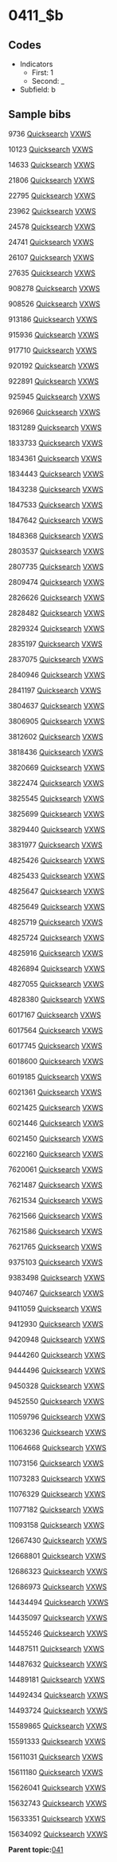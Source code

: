 # 0411\_$b

## Codes

-   Indicators
    -   First: 1
    -   Second: \_
-   Subfield: b

## Sample bibs

9736 [Quicksearch](https://search.library.yale.edu/catalog/9736) [VXWS](http://prodorbis.library.yale.edu:7014/vxws/GetHoldingsService?bibId=9736)

10123 [Quicksearch](https://search.library.yale.edu/catalog/10123) [VXWS](http://prodorbis.library.yale.edu:7014/vxws/GetHoldingsService?bibId=10123)

14633 [Quicksearch](https://search.library.yale.edu/catalog/14633) [VXWS](http://prodorbis.library.yale.edu:7014/vxws/GetHoldingsService?bibId=14633)

21806 [Quicksearch](https://search.library.yale.edu/catalog/21806) [VXWS](http://prodorbis.library.yale.edu:7014/vxws/GetHoldingsService?bibId=21806)

22795 [Quicksearch](https://search.library.yale.edu/catalog/22795) [VXWS](http://prodorbis.library.yale.edu:7014/vxws/GetHoldingsService?bibId=22795)

23962 [Quicksearch](https://search.library.yale.edu/catalog/23962) [VXWS](http://prodorbis.library.yale.edu:7014/vxws/GetHoldingsService?bibId=23962)

24578 [Quicksearch](https://search.library.yale.edu/catalog/24578) [VXWS](http://prodorbis.library.yale.edu:7014/vxws/GetHoldingsService?bibId=24578)

24741 [Quicksearch](https://search.library.yale.edu/catalog/24741) [VXWS](http://prodorbis.library.yale.edu:7014/vxws/GetHoldingsService?bibId=24741)

26107 [Quicksearch](https://search.library.yale.edu/catalog/26107) [VXWS](http://prodorbis.library.yale.edu:7014/vxws/GetHoldingsService?bibId=26107)

27635 [Quicksearch](https://search.library.yale.edu/catalog/27635) [VXWS](http://prodorbis.library.yale.edu:7014/vxws/GetHoldingsService?bibId=27635)

908278 [Quicksearch](https://search.library.yale.edu/catalog/908278) [VXWS](http://prodorbis.library.yale.edu:7014/vxws/GetHoldingsService?bibId=908278)

908526 [Quicksearch](https://search.library.yale.edu/catalog/908526) [VXWS](http://prodorbis.library.yale.edu:7014/vxws/GetHoldingsService?bibId=908526)

913186 [Quicksearch](https://search.library.yale.edu/catalog/913186) [VXWS](http://prodorbis.library.yale.edu:7014/vxws/GetHoldingsService?bibId=913186)

915936 [Quicksearch](https://search.library.yale.edu/catalog/915936) [VXWS](http://prodorbis.library.yale.edu:7014/vxws/GetHoldingsService?bibId=915936)

917710 [Quicksearch](https://search.library.yale.edu/catalog/917710) [VXWS](http://prodorbis.library.yale.edu:7014/vxws/GetHoldingsService?bibId=917710)

920192 [Quicksearch](https://search.library.yale.edu/catalog/920192) [VXWS](http://prodorbis.library.yale.edu:7014/vxws/GetHoldingsService?bibId=920192)

922891 [Quicksearch](https://search.library.yale.edu/catalog/922891) [VXWS](http://prodorbis.library.yale.edu:7014/vxws/GetHoldingsService?bibId=922891)

925945 [Quicksearch](https://search.library.yale.edu/catalog/925945) [VXWS](http://prodorbis.library.yale.edu:7014/vxws/GetHoldingsService?bibId=925945)

926966 [Quicksearch](https://search.library.yale.edu/catalog/926966) [VXWS](http://prodorbis.library.yale.edu:7014/vxws/GetHoldingsService?bibId=926966)

1831289 [Quicksearch](https://search.library.yale.edu/catalog/1831289) [VXWS](http://prodorbis.library.yale.edu:7014/vxws/GetHoldingsService?bibId=1831289)

1833733 [Quicksearch](https://search.library.yale.edu/catalog/1833733) [VXWS](http://prodorbis.library.yale.edu:7014/vxws/GetHoldingsService?bibId=1833733)

1834361 [Quicksearch](https://search.library.yale.edu/catalog/1834361) [VXWS](http://prodorbis.library.yale.edu:7014/vxws/GetHoldingsService?bibId=1834361)

1834443 [Quicksearch](https://search.library.yale.edu/catalog/1834443) [VXWS](http://prodorbis.library.yale.edu:7014/vxws/GetHoldingsService?bibId=1834443)

1843238 [Quicksearch](https://search.library.yale.edu/catalog/1843238) [VXWS](http://prodorbis.library.yale.edu:7014/vxws/GetHoldingsService?bibId=1843238)

1847533 [Quicksearch](https://search.library.yale.edu/catalog/1847533) [VXWS](http://prodorbis.library.yale.edu:7014/vxws/GetHoldingsService?bibId=1847533)

1847642 [Quicksearch](https://search.library.yale.edu/catalog/1847642) [VXWS](http://prodorbis.library.yale.edu:7014/vxws/GetHoldingsService?bibId=1847642)

1848368 [Quicksearch](https://search.library.yale.edu/catalog/1848368) [VXWS](http://prodorbis.library.yale.edu:7014/vxws/GetHoldingsService?bibId=1848368)

2803537 [Quicksearch](https://search.library.yale.edu/catalog/2803537) [VXWS](http://prodorbis.library.yale.edu:7014/vxws/GetHoldingsService?bibId=2803537)

2807735 [Quicksearch](https://search.library.yale.edu/catalog/2807735) [VXWS](http://prodorbis.library.yale.edu:7014/vxws/GetHoldingsService?bibId=2807735)

2809474 [Quicksearch](https://search.library.yale.edu/catalog/2809474) [VXWS](http://prodorbis.library.yale.edu:7014/vxws/GetHoldingsService?bibId=2809474)

2826626 [Quicksearch](https://search.library.yale.edu/catalog/2826626) [VXWS](http://prodorbis.library.yale.edu:7014/vxws/GetHoldingsService?bibId=2826626)

2828482 [Quicksearch](https://search.library.yale.edu/catalog/2828482) [VXWS](http://prodorbis.library.yale.edu:7014/vxws/GetHoldingsService?bibId=2828482)

2829324 [Quicksearch](https://search.library.yale.edu/catalog/2829324) [VXWS](http://prodorbis.library.yale.edu:7014/vxws/GetHoldingsService?bibId=2829324)

2835197 [Quicksearch](https://search.library.yale.edu/catalog/2835197) [VXWS](http://prodorbis.library.yale.edu:7014/vxws/GetHoldingsService?bibId=2835197)

2837075 [Quicksearch](https://search.library.yale.edu/catalog/2837075) [VXWS](http://prodorbis.library.yale.edu:7014/vxws/GetHoldingsService?bibId=2837075)

2840946 [Quicksearch](https://search.library.yale.edu/catalog/2840946) [VXWS](http://prodorbis.library.yale.edu:7014/vxws/GetHoldingsService?bibId=2840946)

2841197 [Quicksearch](https://search.library.yale.edu/catalog/2841197) [VXWS](http://prodorbis.library.yale.edu:7014/vxws/GetHoldingsService?bibId=2841197)

3804637 [Quicksearch](https://search.library.yale.edu/catalog/3804637) [VXWS](http://prodorbis.library.yale.edu:7014/vxws/GetHoldingsService?bibId=3804637)

3806905 [Quicksearch](https://search.library.yale.edu/catalog/3806905) [VXWS](http://prodorbis.library.yale.edu:7014/vxws/GetHoldingsService?bibId=3806905)

3812602 [Quicksearch](https://search.library.yale.edu/catalog/3812602) [VXWS](http://prodorbis.library.yale.edu:7014/vxws/GetHoldingsService?bibId=3812602)

3818436 [Quicksearch](https://search.library.yale.edu/catalog/3818436) [VXWS](http://prodorbis.library.yale.edu:7014/vxws/GetHoldingsService?bibId=3818436)

3820669 [Quicksearch](https://search.library.yale.edu/catalog/3820669) [VXWS](http://prodorbis.library.yale.edu:7014/vxws/GetHoldingsService?bibId=3820669)

3822474 [Quicksearch](https://search.library.yale.edu/catalog/3822474) [VXWS](http://prodorbis.library.yale.edu:7014/vxws/GetHoldingsService?bibId=3822474)

3825545 [Quicksearch](https://search.library.yale.edu/catalog/3825545) [VXWS](http://prodorbis.library.yale.edu:7014/vxws/GetHoldingsService?bibId=3825545)

3825699 [Quicksearch](https://search.library.yale.edu/catalog/3825699) [VXWS](http://prodorbis.library.yale.edu:7014/vxws/GetHoldingsService?bibId=3825699)

3829440 [Quicksearch](https://search.library.yale.edu/catalog/3829440) [VXWS](http://prodorbis.library.yale.edu:7014/vxws/GetHoldingsService?bibId=3829440)

3831977 [Quicksearch](https://search.library.yale.edu/catalog/3831977) [VXWS](http://prodorbis.library.yale.edu:7014/vxws/GetHoldingsService?bibId=3831977)

4825426 [Quicksearch](https://search.library.yale.edu/catalog/4825426) [VXWS](http://prodorbis.library.yale.edu:7014/vxws/GetHoldingsService?bibId=4825426)

4825433 [Quicksearch](https://search.library.yale.edu/catalog/4825433) [VXWS](http://prodorbis.library.yale.edu:7014/vxws/GetHoldingsService?bibId=4825433)

4825647 [Quicksearch](https://search.library.yale.edu/catalog/4825647) [VXWS](http://prodorbis.library.yale.edu:7014/vxws/GetHoldingsService?bibId=4825647)

4825649 [Quicksearch](https://search.library.yale.edu/catalog/4825649) [VXWS](http://prodorbis.library.yale.edu:7014/vxws/GetHoldingsService?bibId=4825649)

4825719 [Quicksearch](https://search.library.yale.edu/catalog/4825719) [VXWS](http://prodorbis.library.yale.edu:7014/vxws/GetHoldingsService?bibId=4825719)

4825724 [Quicksearch](https://search.library.yale.edu/catalog/4825724) [VXWS](http://prodorbis.library.yale.edu:7014/vxws/GetHoldingsService?bibId=4825724)

4825916 [Quicksearch](https://search.library.yale.edu/catalog/4825916) [VXWS](http://prodorbis.library.yale.edu:7014/vxws/GetHoldingsService?bibId=4825916)

4826894 [Quicksearch](https://search.library.yale.edu/catalog/4826894) [VXWS](http://prodorbis.library.yale.edu:7014/vxws/GetHoldingsService?bibId=4826894)

4827055 [Quicksearch](https://search.library.yale.edu/catalog/4827055) [VXWS](http://prodorbis.library.yale.edu:7014/vxws/GetHoldingsService?bibId=4827055)

4828380 [Quicksearch](https://search.library.yale.edu/catalog/4828380) [VXWS](http://prodorbis.library.yale.edu:7014/vxws/GetHoldingsService?bibId=4828380)

6017167 [Quicksearch](https://search.library.yale.edu/catalog/6017167) [VXWS](http://prodorbis.library.yale.edu:7014/vxws/GetHoldingsService?bibId=6017167)

6017564 [Quicksearch](https://search.library.yale.edu/catalog/6017564) [VXWS](http://prodorbis.library.yale.edu:7014/vxws/GetHoldingsService?bibId=6017564)

6017745 [Quicksearch](https://search.library.yale.edu/catalog/6017745) [VXWS](http://prodorbis.library.yale.edu:7014/vxws/GetHoldingsService?bibId=6017745)

6018600 [Quicksearch](https://search.library.yale.edu/catalog/6018600) [VXWS](http://prodorbis.library.yale.edu:7014/vxws/GetHoldingsService?bibId=6018600)

6019185 [Quicksearch](https://search.library.yale.edu/catalog/6019185) [VXWS](http://prodorbis.library.yale.edu:7014/vxws/GetHoldingsService?bibId=6019185)

6021361 [Quicksearch](https://search.library.yale.edu/catalog/6021361) [VXWS](http://prodorbis.library.yale.edu:7014/vxws/GetHoldingsService?bibId=6021361)

6021425 [Quicksearch](https://search.library.yale.edu/catalog/6021425) [VXWS](http://prodorbis.library.yale.edu:7014/vxws/GetHoldingsService?bibId=6021425)

6021446 [Quicksearch](https://search.library.yale.edu/catalog/6021446) [VXWS](http://prodorbis.library.yale.edu:7014/vxws/GetHoldingsService?bibId=6021446)

6021450 [Quicksearch](https://search.library.yale.edu/catalog/6021450) [VXWS](http://prodorbis.library.yale.edu:7014/vxws/GetHoldingsService?bibId=6021450)

6022160 [Quicksearch](https://search.library.yale.edu/catalog/6022160) [VXWS](http://prodorbis.library.yale.edu:7014/vxws/GetHoldingsService?bibId=6022160)

7620061 [Quicksearch](https://search.library.yale.edu/catalog/7620061) [VXWS](http://prodorbis.library.yale.edu:7014/vxws/GetHoldingsService?bibId=7620061)

7621487 [Quicksearch](https://search.library.yale.edu/catalog/7621487) [VXWS](http://prodorbis.library.yale.edu:7014/vxws/GetHoldingsService?bibId=7621487)

7621534 [Quicksearch](https://search.library.yale.edu/catalog/7621534) [VXWS](http://prodorbis.library.yale.edu:7014/vxws/GetHoldingsService?bibId=7621534)

7621566 [Quicksearch](https://search.library.yale.edu/catalog/7621566) [VXWS](http://prodorbis.library.yale.edu:7014/vxws/GetHoldingsService?bibId=7621566)

7621586 [Quicksearch](https://search.library.yale.edu/catalog/7621586) [VXWS](http://prodorbis.library.yale.edu:7014/vxws/GetHoldingsService?bibId=7621586)

7621765 [Quicksearch](https://search.library.yale.edu/catalog/7621765) [VXWS](http://prodorbis.library.yale.edu:7014/vxws/GetHoldingsService?bibId=7621765)

9375103 [Quicksearch](https://search.library.yale.edu/catalog/9375103) [VXWS](http://prodorbis.library.yale.edu:7014/vxws/GetHoldingsService?bibId=9375103)

9383498 [Quicksearch](https://search.library.yale.edu/catalog/9383498) [VXWS](http://prodorbis.library.yale.edu:7014/vxws/GetHoldingsService?bibId=9383498)

9407467 [Quicksearch](https://search.library.yale.edu/catalog/9407467) [VXWS](http://prodorbis.library.yale.edu:7014/vxws/GetHoldingsService?bibId=9407467)

9411059 [Quicksearch](https://search.library.yale.edu/catalog/9411059) [VXWS](http://prodorbis.library.yale.edu:7014/vxws/GetHoldingsService?bibId=9411059)

9412930 [Quicksearch](https://search.library.yale.edu/catalog/9412930) [VXWS](http://prodorbis.library.yale.edu:7014/vxws/GetHoldingsService?bibId=9412930)

9420948 [Quicksearch](https://search.library.yale.edu/catalog/9420948) [VXWS](http://prodorbis.library.yale.edu:7014/vxws/GetHoldingsService?bibId=9420948)

9444260 [Quicksearch](https://search.library.yale.edu/catalog/9444260) [VXWS](http://prodorbis.library.yale.edu:7014/vxws/GetHoldingsService?bibId=9444260)

9444496 [Quicksearch](https://search.library.yale.edu/catalog/9444496) [VXWS](http://prodorbis.library.yale.edu:7014/vxws/GetHoldingsService?bibId=9444496)

9450328 [Quicksearch](https://search.library.yale.edu/catalog/9450328) [VXWS](http://prodorbis.library.yale.edu:7014/vxws/GetHoldingsService?bibId=9450328)

9452550 [Quicksearch](https://search.library.yale.edu/catalog/9452550) [VXWS](http://prodorbis.library.yale.edu:7014/vxws/GetHoldingsService?bibId=9452550)

11059796 [Quicksearch](https://search.library.yale.edu/catalog/11059796) [VXWS](http://prodorbis.library.yale.edu:7014/vxws/GetHoldingsService?bibId=11059796)

11063236 [Quicksearch](https://search.library.yale.edu/catalog/11063236) [VXWS](http://prodorbis.library.yale.edu:7014/vxws/GetHoldingsService?bibId=11063236)

11064668 [Quicksearch](https://search.library.yale.edu/catalog/11064668) [VXWS](http://prodorbis.library.yale.edu:7014/vxws/GetHoldingsService?bibId=11064668)

11073156 [Quicksearch](https://search.library.yale.edu/catalog/11073156) [VXWS](http://prodorbis.library.yale.edu:7014/vxws/GetHoldingsService?bibId=11073156)

11073283 [Quicksearch](https://search.library.yale.edu/catalog/11073283) [VXWS](http://prodorbis.library.yale.edu:7014/vxws/GetHoldingsService?bibId=11073283)

11076329 [Quicksearch](https://search.library.yale.edu/catalog/11076329) [VXWS](http://prodorbis.library.yale.edu:7014/vxws/GetHoldingsService?bibId=11076329)

11077182 [Quicksearch](https://search.library.yale.edu/catalog/11077182) [VXWS](http://prodorbis.library.yale.edu:7014/vxws/GetHoldingsService?bibId=11077182)

11093158 [Quicksearch](https://search.library.yale.edu/catalog/11093158) [VXWS](http://prodorbis.library.yale.edu:7014/vxws/GetHoldingsService?bibId=11093158)

12667430 [Quicksearch](https://search.library.yale.edu/catalog/12667430) [VXWS](http://prodorbis.library.yale.edu:7014/vxws/GetHoldingsService?bibId=12667430)

12668801 [Quicksearch](https://search.library.yale.edu/catalog/12668801) [VXWS](http://prodorbis.library.yale.edu:7014/vxws/GetHoldingsService?bibId=12668801)

12686323 [Quicksearch](https://search.library.yale.edu/catalog/12686323) [VXWS](http://prodorbis.library.yale.edu:7014/vxws/GetHoldingsService?bibId=12686323)

12686973 [Quicksearch](https://search.library.yale.edu/catalog/12686973) [VXWS](http://prodorbis.library.yale.edu:7014/vxws/GetHoldingsService?bibId=12686973)

14434494 [Quicksearch](https://search.library.yale.edu/catalog/14434494) [VXWS](http://prodorbis.library.yale.edu:7014/vxws/GetHoldingsService?bibId=14434494)

14435097 [Quicksearch](https://search.library.yale.edu/catalog/14435097) [VXWS](http://prodorbis.library.yale.edu:7014/vxws/GetHoldingsService?bibId=14435097)

14455246 [Quicksearch](https://search.library.yale.edu/catalog/14455246) [VXWS](http://prodorbis.library.yale.edu:7014/vxws/GetHoldingsService?bibId=14455246)

14487511 [Quicksearch](https://search.library.yale.edu/catalog/14487511) [VXWS](http://prodorbis.library.yale.edu:7014/vxws/GetHoldingsService?bibId=14487511)

14487632 [Quicksearch](https://search.library.yale.edu/catalog/14487632) [VXWS](http://prodorbis.library.yale.edu:7014/vxws/GetHoldingsService?bibId=14487632)

14489181 [Quicksearch](https://search.library.yale.edu/catalog/14489181) [VXWS](http://prodorbis.library.yale.edu:7014/vxws/GetHoldingsService?bibId=14489181)

14492434 [Quicksearch](https://search.library.yale.edu/catalog/14492434) [VXWS](http://prodorbis.library.yale.edu:7014/vxws/GetHoldingsService?bibId=14492434)

14493724 [Quicksearch](https://search.library.yale.edu/catalog/14493724) [VXWS](http://prodorbis.library.yale.edu:7014/vxws/GetHoldingsService?bibId=14493724)

15589865 [Quicksearch](https://search.library.yale.edu/catalog/15589865) [VXWS](http://prodorbis.library.yale.edu:7014/vxws/GetHoldingsService?bibId=15589865)

15591333 [Quicksearch](https://search.library.yale.edu/catalog/15591333) [VXWS](http://prodorbis.library.yale.edu:7014/vxws/GetHoldingsService?bibId=15591333)

15611031 [Quicksearch](https://search.library.yale.edu/catalog/15611031) [VXWS](http://prodorbis.library.yale.edu:7014/vxws/GetHoldingsService?bibId=15611031)

15611180 [Quicksearch](https://search.library.yale.edu/catalog/15611180) [VXWS](http://prodorbis.library.yale.edu:7014/vxws/GetHoldingsService?bibId=15611180)

15626041 [Quicksearch](https://search.library.yale.edu/catalog/15626041) [VXWS](http://prodorbis.library.yale.edu:7014/vxws/GetHoldingsService?bibId=15626041)

15632743 [Quicksearch](https://search.library.yale.edu/catalog/15632743) [VXWS](http://prodorbis.library.yale.edu:7014/vxws/GetHoldingsService?bibId=15632743)

15633351 [Quicksearch](https://search.library.yale.edu/catalog/15633351) [VXWS](http://prodorbis.library.yale.edu:7014/vxws/GetHoldingsService?bibId=15633351)

15634092 [Quicksearch](https://search.library.yale.edu/catalog/15634092) [VXWS](http://prodorbis.library.yale.edu:7014/vxws/GetHoldingsService?bibId=15634092)

**Parent topic:**[041](../../tags/041/041.md)

